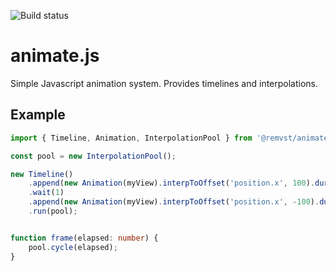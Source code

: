 ![Build status](https://github.com/remvst/animate.js/actions/workflows/check.yaml/badge.svg)

# animate.js

Simple Javascript animation system. Provides timelines and interpolations.

## Example

```typescript
import { Timeline, Animation, InterpolationPool } from '@remvst/animate.js';

const pool = new InterpolationPool();

new Timeline()
    .append(new Animation(myView).interpToOffset('position.x', 100).during(0.3))
    .wait(1)
    .append(new Animation(myView).interpToOffset('position.x', -100).during(0.3))
    .run(pool);


function frame(elapsed: number) {
    pool.cycle(elapsed);
}
```
